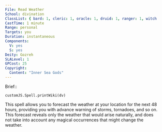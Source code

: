 ```yaml
---
File: Read Weather
School: divination
ClassList: { bard: 1, cleric: 1, oracle: 1, druid: 1, ranger: 1, witch: 1 }
CastTime: 1 minute
Range: personal
Targets: you
Duration: instantaneous
Components:
  V: yes
  S: yes
Deity: Gozreh
SLALevel: 1
GPCost: 25
Copyright:
  Content: "Inner Sea Gods"
---
```

Brief:: 

```dataviewjs
customJS.Spell.printWiki(dv)
```

This spell allows you to forecast the weather at your location for the next 48 hours, providing you with advance warning of storms, tornadoes, and so on. This forecast reveals only the weather that would arise naturally, and does not take into account any magical occurrences that might change the weather.
